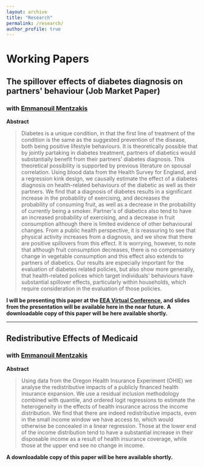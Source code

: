 ```yaml
---
layout: archive
title: "Research"
permalink: /research/
author_profile: true
---
```


# Working Papers

## **The spillover effects of diabetes diagnosis on partners' behaviour (Job Market Paper)**
### with [Emmanouil Mentzakis](https://www.southampton.ac.uk/socsci/about/staff/em3r11.page)
**Abstract**
>Diabetes is a unique condition, in that the first line of treatment of the condition is the same as the suggested prevention of the disease, both being positive lifestyle behaviours. It is theoretically possible that by jointly partaking in diabetes treatment, partners of diabetics would substantially benefit from their partners' diabetes diagnosis. This theoretical possibility is supported by previous literature on spousal correlation. Using blood data from the Health Survey for England, and a regression kink design, we causally estimate the effect of a diabetes diagnosis on health-related behaviours of the diabetic as well as their partners. We find that a diagnosis of diabetes results in a significant increase in the probability of exercising, and decreases the probability of consuming fruit, as well as a decrease in the probability of currently being a smoker. Partner's of diabetics also tend to have an increased probability of exercising, and a decrease in fruit consumption although there is limited evidence of other behavioural changes. From a public health perspective, it is reassuring to see that physical activity increases from a diagnosis, and we show that there are positive spillovers from this effect. It is worrying, however, to note that although fruit consumption decreases, there is no compensatory change in vegetable consumption and this effect also extends to partners of diabetics. Our results are especially important for the evaluation of diabetes related policies, but also show more generally, that health-related polices which target individuals' behaviours have substantial spillover effects, particularly within households, which require consideration in the evaluation of those policies.

**I will be presenting this paper at the [EEA Virtual Conference](https://www.eeassoc.org/index.php?site=EEA2020), and slides from the presentation will be available here in the near future.**
**A downloadable copy of this paper will be here available shortly.**

---

## **Redistributive Effects of Medicaid**
### with [Emmanouil Mentzakis](https://www.southampton.ac.uk/socsci/about/staff/em3r11.page)
**Abstract**
>Using data from the Oregon Health Insurance Experiment (OHIE) we analyse the redistributive impacts of a publicly financed health insurance expansion. We use a residual inclusion methodology combined with quantile, and ordered logit regressions to estimate the heterogeneity in the effects of health insurance across the income distribution. We find that there are indeed redistributive impacts, even in the small income window we have access to, which would otherwise be concealed in a linear regression. Those at the lower end of the income distribution tend to have a substantial increase in their disposable income as a result of health insurance coverage, while those at the upper end see no change in income.

**A downloadable copy of this paper will be here available shortly.**
